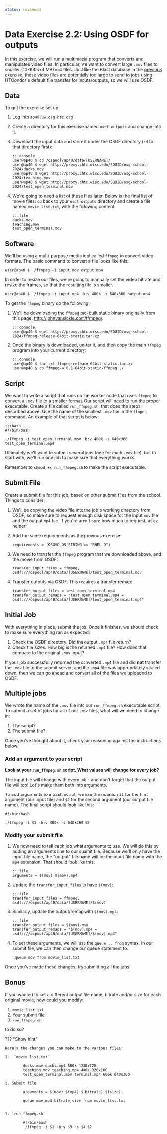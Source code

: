 ```yaml
---
status: reviewed
---
```


Data Exercise 2.2: Using OSDF for outputs
=========================================================

In this exercise, we will run a multimedia program that converts and manipulates video files.
In particular, we want to convert large `.mov` files to smaller (10-100s of MB) `mp4` files.
Just like the Blast database in the [previous exercise](../part2-ex1-osdf-inputs), these video
files are potentially too large to send to jobs using HTCondor's default file transfer for 
inputs/outputs, so we will use OSDF.

Data
----

To get the exercise set up:

1.  Log into `ap40.uw.osg-htc.org`

1.  Create a directory for this exercise named `osdf-outputs` and change into it.

1.  Download the input data and store it under the OSDF directory (`cd` to that
    directory first):

        :::console
        user@ap40 $ cd /ospool/ap40/data/[USERNAME]/
        user@ap40 $ wget http://proxy.chtc.wisc.edu/SQUID/osg-school-2024/ducks.mov
        user@ap40 $ wget http://proxy.chtc.wisc.edu/SQUID/osg-school-2024/teaching.mov
        user@ap40 $ wget http://proxy.chtc.wisc.edu/SQUID/osg-school-2024/test_open_terminal.mov

1.  We're going to need a list of these files later.  Below is the final list of movie files.
    `cd` back to your `osdf-outputs` directory and create a file named `movie_list.txt`,
    with the following content:

        :::file
        ducks.mov
        teaching.mov
        test_open_terminal.mov

Software
--------

We'll be using a multi-purpose media tool called `ffmpeg`  to convert video formats.
The basic command to convert a file looks like this: 

``` console
user@ap40 $ ./ffmpeg -i input.mov output.mp4
```

In order to resize our files, we're going to manually set the video bitrate and resize the frames, so that the resulting
file is smaller.

``` console
user@ap40 $ ./ffmpeg -i input.mp4 -b:v 400k -s 640x360 output.mp4
```

To get the `ffmpeg` binary do the following:

1.  We'll be downloading the `ffmpeg` pre-built static binary originally from this page: <http://johnvansickle.com/ffmpeg/>. 

        :::console
        user@ap40 $ wget http://proxy.chtc.wisc.edu/SQUID/osg-school-2024/ffmpeg-release-64bit-static.tar.xz

1.  Once the binary is downloaded, un-tar it, and then copy the main `ffmpeg` program into your current directory: 

        :::console
        user@ap40 $ tar -xf ffmpeg-release-64bit-static.tar.xz
        user@ap40 $ cp ffmpeg-4.0.1-64bit-static/ffmpeg ./

Script
------

We want to write a script that runs on the worker node that uses `ffmpeg` to convert a `.mov` file to a smaller format.
Our script will need to run the proper executable. Create a file called `run_ffmpeg.sh`, that does the steps described above.
Use the name of the smallest `.mov` file in the `ffmpeg` command.
An example of that script is below: 

    :::bash
    #!/bin/bash

    ./ffmpeg -i test_open_terminal.mov -b:v 400k -s 640x360 test_open_terminal.mp4

Ultimately we'll want to submit several jobs (one for each `.mov` file), but to start with, we'll run one job to make
sure that everything works.

Remember to `chmod +x run_ffmpeg.sh` to make the script executable.

Submit File
-----------

Create a submit file for this job, based on other submit files from the school. Things to consider:

1.  We'll be copying the video file into the job's working directory from OSDF, so make sure to request enough disk space for the
    input `mov` file and the output `mp4` file.
    If you're aren't sure how much to request, ask a helper.

1.  Add the same requirements as the previous exercise: 

        requirements = (OSGVO_OS_STRING == "RHEL 9")

1.  We need to transfer the `ffmpeg` program that we downloaded above, and the movie from OSDF:

        transfer_input_files = ffmpeg, osdf:///ospool/ap40/data/[USERNAME]/test_open_terminal.mov

1.  Transfer outputs via OSDF. This requires a transfer remap:

        transfer_output_files = test_open_terminal.mp4
        transfer_output_remaps = "test_open_terminal.mp4 = osdf:///ospool/ap40/data/[USERNAME]/test_open_terminal.mp4"


Initial Job
-----------

With everything in place, submit the job. Once it finishes, we should check to make sure everything ran as expected:

1.  Check the OSDF directory. Did the output `.mp4` file return?
3.  Check file sizes. How big is the returned `.mp4` file? How does that compare to the original `.mov` input?

If your job successfully returned the converted `.mp4` file and did **not** transfer the `.mov` file to the submit
server, and the `.mp4` file was appropriately scaled down, then we can go ahead and convert all of the files we uploaded
to OSDF.

Multiple jobs
-------------

We wrote the name of the `.mov` file into our `run_ffmpeg.sh` executable script.
To submit a set of jobs for all of our `.mov` files, what will we need to change in:

1. The script?
1. The submit file?

Once you've thought about it, check your reasoning against the instructions below.

### Add an argument to your script

**Look at your `run_ffmpeg.sh` script. What values will change for every job?**

The input file will change with every job - and don't forget that the output file will too! Let's make them both into
arguments.

To add arguments to a bash script, we use the notation `$1` for the first argument (our input file) and `$2` for the
second argument (our output file name).
The final script should look like this: 

``` file
#!/bin/bash

./ffmpeg -i $1 -b:v 400k -s 640x360 $2
```

### Modify your submit file

1.  We now need to tell each job what arguments to use.
    We will do this by adding an arguments line to our submit file.
    Because we'll only have the input file name, the "output" file name will be the input file name with the `mp4`
    extension.
    That should look like this: 

        :::file
        arguments = $(mov) $(mov).mp4

1.  Update the `transfer_input_files` to have `$(mov)`:

        :::file
        transfer_input_files = ffmpeg, osdf:///ospool/ap40/data/[USERNAME]/$(mov)

1.  Similarly, update the output/remap with `$(mov).mp4`:

        :::file
        transfer_output_files = $(mov).mp4
        transfer_output_remaps = "$(mov).mp4 = osdf:///ospool/ap40/data/[USERNAME]/$(mov).mp4"

1. To set these arguments, we will use the `queue .. from` syntax.
   In our submit file, we can then change our queue statement to:

        queue mov from movie_list.txt

Once you've made these changes, try submitting all the jobs!

Bonus
-----

If you wanted to set a different output file name, bitrate and/or size for each original movie, how could you modify:

1. `movie_list.txt` 
2. Your submit file 
3. `run_ffmpeg.sh`

to do so?


??? "Show hint"

    Here's the changes you can make to the various files:
    
    1.  `movie_list.txt` 
    
            ducks.mov ducks.mp4 500k 1280x720
            teaching.mov teaching.mp4 400k 320x180
            test_open_terminal.mov terminal.mp4 600k 640x360
    
    1. Submit file
    
            arguments = $(mov) $(mp4) $(bitrate) $(size)
    
            queue mov,mp4,bitrate,size from movie_list.txt
    
    
    1. `run_ffmpeg.sh`
    
            #!/bin/bash
            ./ffmpeg -i $1 -b:v $3 -s $4 $2



